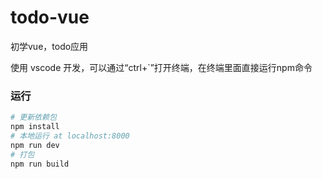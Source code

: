 # todo-vue
初学vue，todo应用

使用 vscode 开发，可以通过“ctrl+`”打开终端，在终端里面直接运行npm命令

### 运行
``` bash
# 更新依赖包
npm install
# 本地运行 at localhost:8000
npm run dev
# 打包
npm run build
```
